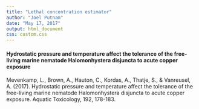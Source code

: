 ```yaml
---
title: "Lethal concentration estimator"
author: "Joel Putnam"
date: "May 17, 2017"
output: html_document
css: custom.css
---
```




#### Hydrostatic pressure and temperature affect the tolerance of the free-living marine nematode Halomonhystera disjuncta to acute copper exposure


Mevenkamp, L., Brown, A., Hauton, C., Kordas, A., Thatje, S., & Vanreusel, A. (2017). Hydrostatic pressure and temperature affect the tolerance of the free-living marine nematode Halomonhystera disjuncta to acute copper exposure. Aquatic Toxicology, 192, 178-183.

